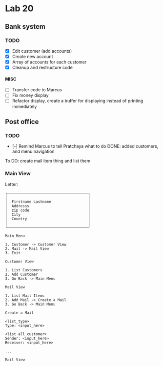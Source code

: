 # Lab 20

## Bank system

### TODO
  - [x] Edit customer (add accounts)
  - [x] Create new account
  - [x] Array of accounts for each customer
  - [x] Cleanup and restructure code

#### MISC
  - [ ] Transfer code to Marcus
  - [ ] Fix money display
  - [ ] Refactor display, create a buffer for displaying instead of printing immediately

## Post office

### TODO
  - [-] Remind Marcus to tell Pratchaya what to do
DONE: added customers, and menu navigation

To DO: create mail item thing and list them

### Main View

Letter:

```
┌─────────────────────────────────────┐
│                                     │
│  Firstname Lastname                 │
│  Addresss                           │
│  zip code                           │
│  City                               │
│  Country                            │
│                                     │
└─────────────────────────────────────┘
```

```
Main Menu

1. Customer -> Customer View
2. Mail -> Mail View
3. Exit
```

```
Customer View

1. List Customers
2. Add Customer
3. Go Back -> Main Menu
```

```
Mail View

1. List Mail Items
2. Add Mail -> Create a Mail
3. Go Back -> Main Menu
```


```
Create a Mail

<list_type>
Type: <input_here>

<list all customer>
Sender: <input_here>
Receiver: <input_here>

...

Mail View
```